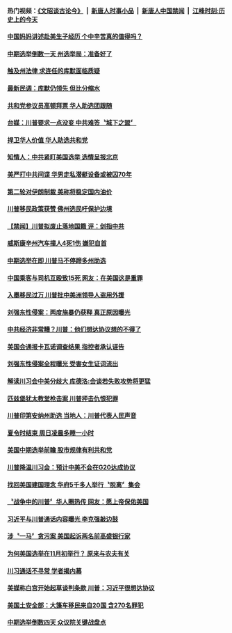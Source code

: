 #### 热门视频：[《文昭谈古论今》](https://github.com/gfw-breaker/wenzhao/blob/master/README.md?t=11052133) &nbsp;|&nbsp; [新唐人时事小品](https://github.com/gfw-breaker/ntdtv-comedy/blob/master/README.md?t=11052133) &nbsp;|&nbsp; [新唐人中国禁闻](https://github.com/gfw-breaker/ntdtv-news/blob/master/README.md?t=11052133) &nbsp;|&nbsp; [江峰时刻:历史上的今天](https://github.com/gfw-breaker/today-in-history/blob/master/README.md?t=11052133) 

#### [中国妈妈讲述赴美生子经历 个中辛苦真的值得吗？](../pages/news203/a1398097.md?t=11052133) 

#### [中期选举倒数一天 州选举局：准备好了](../pages/news203/a1398077.md?t=11052133) 

#### [触及州法律 求连任的库默面临质疑](../pages/news203/a1398079.md?t=11052133) 

#### [最新民调：库默仍领先 但比分缩水](../pages/news203/a1398078.md?t=11052133) 

#### [共和党参议员高顿拜票 华人助选团跟随](../pages/news203/a1398076.md?t=11052133) 

#### [台媒：川普要求一点没变 中共难签〝城下之盟〞](../pages/news203/a1398072.md?t=11052133) 

#### [捍卫华人价值 华人助选共和党](../pages/news203/a1398074.md?t=11052133) 

#### [知情人：中共紧盯美国选举  选情呈报北京](../pages/news203/a1398071.md?t=11052133) 

#### [美严打中共间谍 华男走私潜艇设备或被囚70年](../pages/news203/a1398069.md?t=11052133) 

#### [第二轮对伊朗制裁 美称将稳定国内油价](../pages/news203/a1398061.md?t=11052133) 

#### [川普移民政策获赞 佛州选民吁保护边境](../pages/news203/a1398060.md?t=11052133) 

#### [【禁闻】川普拟废止落地国籍 评：剑指中共](../pages/news203/a1398059.md?t=11052133) 

#### [威斯康辛州汽车撞人4死1伤 嫌犯自首](../pages/news203/a1398049.md?t=11052133) 

#### [中期选举在即 川普马不停蹄多州助选](../pages/news203/a1398037.md?t=11052133) 

#### [中国乘客与司机互殴致15死 网友：在美国这是重罪](../pages/news203/a1398070.md?t=11052133) 

#### [入墨移民过万 川普批中美洲领导人盗用外援](../pages/news203/a1398068.md?t=11052133) 

#### [刘强东性侵案：两度施暴仍获释 真正原因曝光](../pages/news203/a1398057.md?t=11052133) 

#### [中共经济非常糟？川普：他们想达协议想的不得了](../pages/news203/a1398047.md?t=11052133) 

#### [美国会通报卡瓦诺调查结果 指控者承认诬告](../pages/news203/a1398040.md?t=11052133) 

#### [刘强东性侵案全程曝光  受害女生证词流出](../pages/news203/a1397926.md?t=11052133) 

#### [解读川习会中美分歧大 库德洛:会谈若失败攻势将更猛](../pages/news203/a1397968.md?t=11052133) 

#### [匹兹堡犹太教堂枪击案 川普抨击仇恨犯罪](../pages/news203/a1397986.md?t=11052133) 

#### [川普印第安纳州助选 当地人：川普代表人民声音](../pages/news203/a1397978.md?t=11052133) 

#### [夏令时结束 周日凌晨多睡一小时](../pages/news203/a1397975.md?t=11052133) 

#### [美国中期选举前瞻  股市规律有利共和党](../pages/news203/a1397953.md?t=11052133) 

#### [川普降温川习会：预计中美不会在G20达成协议](../pages/news203/a1397824.md?t=11052133) 

#### [找回美国建国理念 华府5千多人举行〝脱离〞集会](../pages/news203/a1397925.md?t=11052133) 

#### [〝战争中的川普〞华人圈热传 网友：愿上帝保佑美国](../pages/news203/a1397772.md?t=11052133) 

#### [习近平与川普通话内容曝光   李克强敲边鼓](../pages/news203/a1397730.md?t=11052133) 

#### [涉〝一马〞贪污案 美国起诉两名前高盛银行家](../pages/news203/a1397812.md?t=11052133) 

#### [为何美国选举在11月初举行？ 原来与农夫有关](../pages/news203/a1397903.md?t=11052133) 

#### [川习通话不寻常 学者揭内幕](../pages/news203/a1397779.md?t=11052133) 

#### [美媒称白宫开始起草谈判条款  川普：习近平很想达协议](../pages/news203/a1397819.md?t=11052133) 

#### [美国土安全部：大篷车移民来自20国 含270名罪犯](../pages/news203/a1397878.md?t=11052133) 

#### [中期选举倒数四天 众议院关键战盘点](../pages/news203/a1397873.md?t=11052133) 

